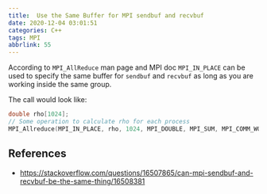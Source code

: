```yaml
---
title:  Use the Same Buffer for MPI sendbuf and recvbuf
date: 2020-12-04 03:01:51
categories: C++
tags: MPI
abbrlink: 55
---
```

According to `MPI_AllReduce` man page and MPI doc `MPI_IN_PLACE` can be used to specify the same buffer for `sendbuf` and `recvbuf` as long as you are working inside the same group.

The call would look like:

```cpp
double rho[1024];
// Some operation to calculate rho for each process
MPI_Allreduce(MPI_IN_PLACE, rho, 1024, MPI_DOUBLE, MPI_SUM, MPI_COMM_WORLD);
```

## References

- https://stackoverflow.com/questions/16507865/can-mpi-sendbuf-and-recvbuf-be-the-same-thing/16508381
